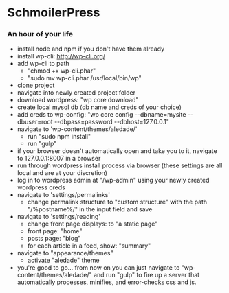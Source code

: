 # SchmoilerPress
### An hour of your life

- install node and npm if you don't have them already
- install wp-cli: http://wp-cli.org/
- add wp-cli to path
    - "chmod +x wp-cli.phar"
    - "sudo mv wp-cli.phar /usr/local/bin/wp"
- clone project
- navigate into newly created project folder
- download wordpress: "wp core download"
- create local mysql db (db name and creds of your choice)
- add creds to wp-config: "wp core config --dbname=mysite --dbuser=root --dbpass=password --dbhost=127.0.0.1"
- navigate to 'wp-content/themes/aledade/'
    - run "sudo npm install"
    - run "gulp"
- if your browser doesn't automatically open and take you to it, navigate to 127.0.0.1:8007 in a browser
- run through wordpress install process via browser (these settings are all local and are at your discretion)
- log in to wordpress admin at "/wp-admin" using your newly created wordpress creds
- navigate to 'settings/permalinks'
    - change permalink structure to "custom structure" with the path "/%postname%/" in the input field and save
- navigate to 'settings/reading'
    - change front page displays: to "a static page"
    - front page: "home"
    - posts page: "blog"
    - for each article in a feed, show: "summary"
- navigate to "appearance/themes"
    - activate "aledade" theme
- you're good to go... from now on you can just navigate to "wp-content/themes/aledade/" and run "gulp" to fire up a server that automatically processes, minifies, and error-checks css and js.